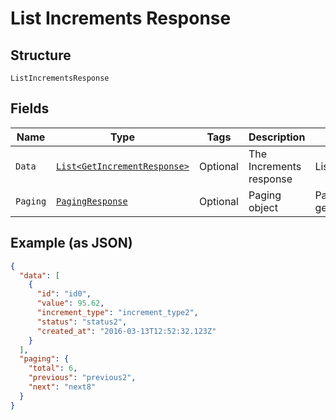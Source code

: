
# List Increments Response

## Structure

`ListIncrementsResponse`

## Fields

| Name | Type | Tags | Description | Getter | Setter |
|  --- | --- | --- | --- | --- | --- |
| `Data` | [`List<GetIncrementResponse>`](../../doc/models/get-increment-response.md) | Optional | The Increments response | List<GetIncrementResponse> getData() | setData(List<GetIncrementResponse> data) |
| `Paging` | [`PagingResponse`](../../doc/models/paging-response.md) | Optional | Paging object | PagingResponse getPaging() | setPaging(PagingResponse paging) |

## Example (as JSON)

```json
{
  "data": [
    {
      "id": "id0",
      "value": 95.62,
      "increment_type": "increment_type2",
      "status": "status2",
      "created_at": "2016-03-13T12:52:32.123Z"
    }
  ],
  "paging": {
    "total": 6,
    "previous": "previous2",
    "next": "next8"
  }
}
```

